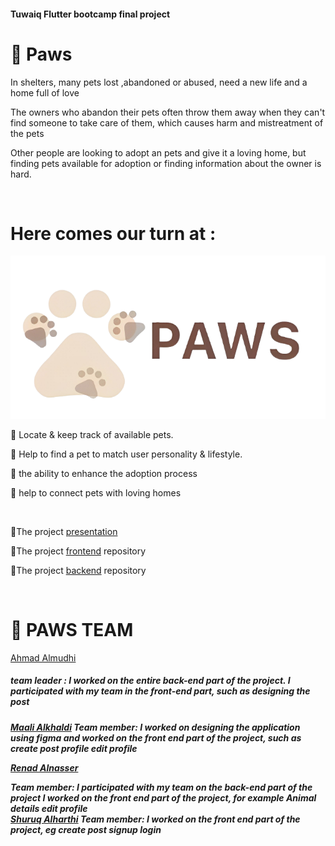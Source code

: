 
 <h4>Tuwaiq Flutter bootcamp final project</h4>
 
#  🐾 Paws

In shelters, many pets lost ,abandoned or abused, need a new life and a home full of love

The owners who abandon their pets often throw them away when they can't find someone to take care of them, which causes harm and mistreatment of the pets 

Other people are looking to adopt an pets and give it a loving home, but finding pets available for adoption or finding information about the owner is hard.

<br>
  
# Here comes our turn at :

![Alt text](https://github.com/AhmadAlmudhi/Paws/blob/main/PAWS%20LOGO.png?raw=true)


🐾 Locate & keep track of available pets.

🐾 Help to find a pet to match user personality & lifestyle.

🐾 the ability to enhance the adoption process

 🐾 help to connect pets with loving homes


<br>


📎The project
<a href="https://www.canva.com/design/DAFmfb_730I/3AA9hSC8RczlMfb8dIQ7Kw/view?utm_content=DAFmfb_730I&utm_campaign=designshare&utm_medium=link&utm_source=publishsharelink" target="_blank">presentation</a>

📎The project
<a href="https://github.com/AhmadAlmudhi/paws-frontend/tree/main/paws_frontend" target="_blank">frontend</a>
repository

📎The project
<a href="https://github.com/AhmadAlmudhi/paws-backend" target="_blank">backend</a>
repository

<br>

# 👥 PAWS TEAM 


<a href="https://github.com/AhmadAlmudhi" target="_blank">Ahmad Almudhi</a>
<br> 
<h5>team leader :
I worked on the entire back-end part of the project. I participated with my team in the front-end part, such as designing the post<h5/>
 
<a href="https://github.com/3Maali" target="_blank">Maali Alkhaldi</a>
Team member:
I worked on designing the application using figma and worked on the front end part of the project, such as
create post
profile
edit profile
<br> 

<a href="https://github.com/renad17" target="_blank">Renad Alnasser</a>

Team member:
I participated with my team on the back-end part of the project
I worked on the front end part of the project, for example
Animal details
edit profile
<br> 
<a href="https://github.com/shuruqalharthi12" target="_blank">Shuruq Alharthi</a>
Team member:
I worked on the front end part of the project, eg
create post
signup
login
